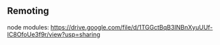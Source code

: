 ## Remoting

node modules:
https://drive.google.com/file/d/1TGGctBqB3INBnXyuUUf-IC8OfoUe3f9r/view?usp=sharing
